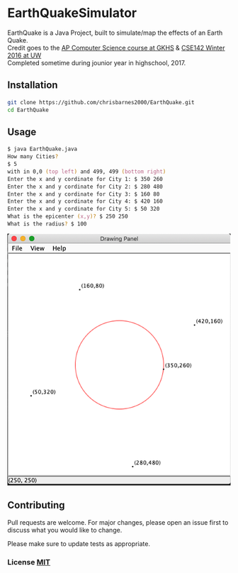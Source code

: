 # EarthQuakeSimulator

EarthQuake is a Java Project, built to simulate/map the effects of an Earth Quake. \
Credit goes to the [AP Computer Science course at GKHS](https://www.bethelsd.org/Page/5198) & [CSE142 Winter 2016 at UW](https://courses.cs.washington.edu/courses/cse142/16wi/homework.shtml) \
Completed sometime during jounior year in highschool, 2017.

## Installation

```bash
git clone https://github.com/chrisbarnes2000/EarthQuake.git
cd EarthQuake
```

## Usage

```zsh
$ java EarthQuake.java 
How many Cities?
$ 5
with in 0,0 (top left) and 499, 499 (bottom right)
Enter the x and y cordinate for City 1: $ 350 260
Enter the x and y cordinate for City 2: $ 280 480
Enter the x and y cordinate for City 3: $ 160 80
Enter the x and y cordinate for City 4: $ 420 160
Enter the x and y cordinate for City 5: $ 50 320
What is the epicenter (x,y)? $ 250 250
What is the radius? $ 100

```

![demo](demo.png)

## Contributing

Pull requests are welcome. For major changes, please open an issue first to discuss what you would like to change.

Please make sure to update tests as appropriate.

### License [MIT](https://choosealicense.com/licenses/mit/)
